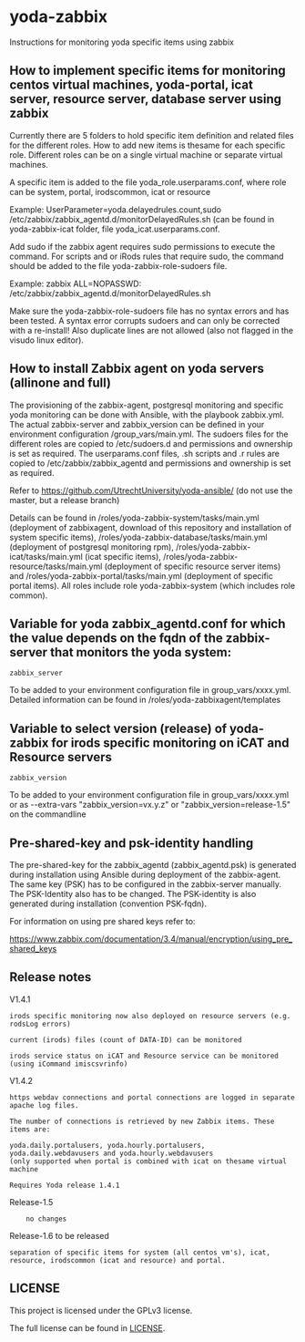 ﻿
# yoda-zabbix

Instructions for monitoring yoda specific items using zabbix

## How to implement specific items for monitoring centos virtual machines, yoda-portal, icat server, resource server, database server using zabbix

Currently there are 5 folders to hold specific item definition and related files for the different roles. How to add new items is thesame for each specific role. Different roles can be on a single virtual machine or separate virtual machines.

A specific item is added to the file yoda_role.userparams.conf, where role can be system, portal, irodscommon, icat or resource

Example: UserParameter=yoda.delayedrules.count,sudo /etc/zabbix/zabbix_agentd.d/monitorDelayedRules.sh (can be found in yoda-zabbix-icat folder, file yoda_icat.userparams.conf.

Add sudo if the zabbix agent requires sudo permissions to execute the command. For scripts and or iRods rules that require sudo, the command should be added to the file yoda-zabbix-role-sudoers file.

Example: zabbix ALL=NOPASSWD: /etc/zabbix/zabbix_agentd.d/monitorDelayedRules.sh

Make sure the yoda-zabbix-role-sudoers file has no syntax errors and has been tested. A syntax error corrupts sudoers and can only be corrected with a re-install! Also duplicate lines are not allowed (also not flagged in the visudo linux editor).

## How to install Zabbix agent on yoda servers (allinone and full)

The provisioning of the zabbix-agent, postgresql monitoring and specific yoda monitoring can be done with Ansible, with the playbook zabbix.yml. The actual zabbix-server and zabbix_version can be defined in your environment configuration /group_vars/main.yml. The sudoers files for the different roles are copied to /etc/sudoers.d and permissions and ownership is set as required. The userparams.conf files, .sh scripts and .r rules are copied to /etc/zabbix/zabbix_agentd and permissions and ownership is set as required.
 
Refer to https://github.com/UtrechtUniversity/yoda-ansible/ (do not use the master, but a release branch)

Details can be found in /roles/yoda-zabbix-system/tasks/main.yml (deployment of zabbixagent, download of this repository and installation of system specific items), /roles/yoda-zabbix-database/tasks/main.yml (deployment of postgresql monitoring rpm), /roles/yoda-zabbix-icat/tasks/main.yml (icat specific items), /roles/yoda-zabbix-resource/tasks/main.yml (deployment of specific resource server items) and /roles/yoda-zabbix-portal/tasks/main.yml (deployment of specific portal items). All roles include role yoda-zabbix-system (which includes role common). 

## Variable for  yoda zabbix_agentd.conf for which the value depends on the fqdn of the zabbix-server that monitors the yoda system:

	zabbix_server

To be added to your environment configuration file in group_vars/xxxx.yml.
Detailed information can be found in /roles/yoda-zabbixagent/templates

## Variable to select version (release) of yoda-zabbix for irods specific monitoring on iCAT and Resource servers

	zabbix_version

To be added to your environment configuration file in group_vars/xxxx.yml or as --extra-vars "zabbix_version=vx.y.z" or "zabbix_version=release-1.5" on the commandline

## Pre-shared-key and psk-identity handling

The pre-shared-key for the zabbix_agentd (zabbix_agentd.psk) is generated during installation using Ansible during deployment of the zabbix-agent. The same key (PSK) has to be configured in the zabbix-server manually. The PSK-Identity also has to be changed. The PSK-identity is also generated during installation (convention PSK-fqdn).

For information on using pre shared keys refer to:

https://www.zabbix.com/documentation/3.4/manual/encryption/using_pre_shared_keys

## Release notes

V1.4.1

	irods specific monitoring now also deployed on resource servers (e.g. rodsLog errors)
	
	current (irods) files (count of DATA-ID) can be monitored
	
	irods service status on iCAT and Resource service can be monitored (using iCommand imiscsvrinfo)
		
V1.4.2

	https webdav connections and portal connections are logged in separate apache log files.

	The number of connections is retrieved by new Zabbix items. These items are:

	yoda.daily.portalusers, yoda.hourly.portalusers, yoda.daily.webdavusers and yoda.hourly.webdavusers
	(only supported when portal is combined with icat on thesame virtual machine
	
	Requires Yoda release 1.4.1

Release-1.5

        no changes
	
Release-1.6 to be released

	separation of specific items for system (all centos vm's), icat, resource, irodscommon (icat and resource) and portal.

LICENSE
-------
This project is licensed under the GPLv3 license.

The full license can be found in [LICENSE](LICENSE).




